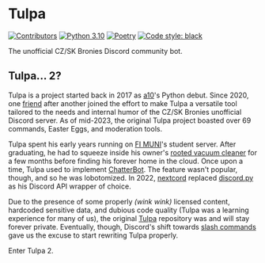 # Tulpa

[![Contributors](https://img.shields.io/github/contributors/fryblik/tulpa2.svg)](https://github.com/fryblik/tulpa2/graphs/contributors)
[![Python 3.10](https://img.shields.io/badge/python-3.10-blue.svg)](https://www.python.org/downloads/release/python-3100/)
[![Poetry](https://img.shields.io/endpoint?url=https://python-poetry.org/badge/v0.json)](https://python-poetry.org/)
[![Code style: black](https://img.shields.io/badge/code%20style-black-000000.svg)](https://github.com/psf/black)

The unofficial CZ/SK Bronies Discord community bot.

## Tulpa... 2?
Tulpa is a project started back in 2017 as [a10](https://github.com/fryblik)'s
Python debut. Since 2020, one
[f](https://github.com/Aldenar)[r](https://github.com/ptrbroz)[i](https://github.com/eldan-dex)[e](https://github.com/alkel-u3)[n](https://github.com/tobyyy)[d](https://github.com/FrosterDune)
after another joined the effort to make Tulpa a versatile tool tailored to the
needs and internal humor of the CZ/SK Bronies unofficial Discord server. As of
mid-2023, the original Tulpa project boasted over 69 commands, Easter Eggs, and
moderation tools.

Tulpa spent his early years running on
[FI MUNI](https://www.fi.muni.cz/index.html.en)'s student server. After
graduating, he had to squeeze inside his owner's
[rooted vacuum cleaner](https://www.youtube.com/watch?v=DHsqb2poGII) for a few
months before finding his forever home in the cloud. Once upon a time, Tulpa
used to implement [ChatterBot](https://github.com/gunthercox/ChatterBot). The
feature wasn't popular, though, and so he was lobotomized. In 2022,
[nextcord](https://github.com/nextcord/nextcord) replaced
[discord.py](https://github.com/Rapptz/discord.py) as his Discord API wrapper of
choice.

Due to the presence of some properly *(wink wink)* licensed content, hardcoded
sensitive data, and dubious code quality (Tulpa was a learning experience for
many of us), the original [Tulpa](https://github.com/fryblik/tulpa) repository
was and will stay forever private. Eventually, though, Discord's shift towards
[slash commands](https://discord.com/developers/docs/interactions/application-commands)
gave us the excuse to start rewriting Tulpa properly.

Enter Tulpa 2.
